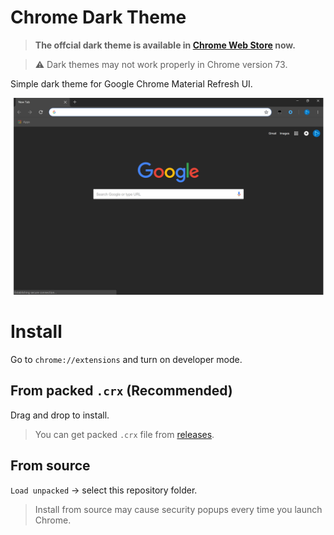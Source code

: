 # Chrome Dark Theme
> **The offcial dark theme is available in [Chrome Web Store](https://chrome.google.com/webstore/detail/just-black/aghfnjkcakhmadgdomlmlhhaocbkloab) now.**

> ⚠ Dark themes may not work properly in Chrome version 73.

Simple dark theme for Google Chrome Material Refresh UI.

![Screenshot](screenshot.png)

# Install
Go to `chrome://extensions` and turn on developer mode.

## From packed `.crx` (Recommended)
Drag and drop to install.

> You can get packed `.crx` file from [releases](https://github.com/the1812/chrome-dark-theme/releases).
## From source
`Load unpacked` → select this repository folder.
> Install from source may cause security popups every time you launch Chrome.
